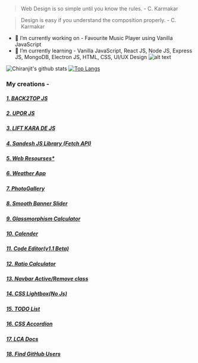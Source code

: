 <!--
**amartadey/amartadey** is a ✨ _special_ ✨ repository because its `README.md` (this file) appears on your GitHub profile.
-->
> Web Design is so simple until you know the rules. - C. Karmakar

> Design is easy if you understand the composition properly. - C. Karmakar

- 🔭 I’m currently working on - Favourite Music Player using Vanilla JavaScript
- 🌱 I’m currently learning - Vanilla JavaScript, React JS, Node JS, Express JS, MongoDB, Electron JS, HTML, CSS, UI/UX Design
![alt text](https://upload.wikimedia.org/wikipedia/commons/thumb/3/38/HTML5_Badge.svg/600px-HTML5_Badge.svg.png)
<!--
- 👯 I’m looking to collaborate on ...
- 🤔 I’m looking for help with ...
- 💬 Ask me about ...
- 📫 How to reach me: ...
- 😄 Pronouns: ...
- ⚡ Fun fact: ...
-->

![Chiranjit's github stats](https://github-readme-stats.vercel.app/api?username=chiranjit2020&show_icons=true&theme=radical)
[![Top Langs](https://github-readme-stats.vercel.app/api/top-langs/?username=chiranjit2020)](https://github.com/anuraghazra/github-readme-stats)

### My creations -

##### [1. BACK2TOP JS](https://github.com/chiranjit2020/back2top)

##### [2. UPOR JS](https://github.com/chiranjit2020/upor-js)

##### [3. LIFT KARA DE JS](https://github.com/chiranjit2020/lift-kara-de)

##### [4. Sandesh JS Library (Fetch API)](https://github.com/chiranjit2020/sandesh-lib)

##### [5. Web Resourses*](https://github.com/chiranjit2020/docs-resourses)

##### [6. Weather App](https://github.com/chiranjit2020/Weather-App)

##### [7. PhotoGallery](https://github.com/learncomputeracademy/PhotoGallery)

##### [8. Smooth Banner Slider](https://github.com/learncomputeracademy/banner-slider)

##### [9. Glassmorphism Calculator](https://github.com/chiranjit2020/glass-calculator)

##### [10. Calender](https://github.com/chiranjit2020/calender)

##### [11. Code Editor(v1.1 Beta)](https://github.com/chiranjit2020/lca-editor)

##### [12. Ratio Calculator](https://github.com/chiranjit2020/ratio-calculator)

##### [13. Navbar Active/Remove class](https://github.com/chiranjit2020/navbar)

##### [14. CSS Lightbox(No Js)](https://github.com/chiranjit2020/css-lightbox)

##### [15. TODO List](https://github.com/chiranjit2020/todolist)

##### [16. CSS Accordion](https://github.com/chiranjit2020/css-accordion)

##### [17. LCA Docs](https://github.com/learncomputeracademy/docs-resourse)

##### [18. Find GitHub Users](https://learncomputeracademy.github.io/github-profile/)

